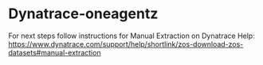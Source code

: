 # Dynatrace-oneagentz
For next steps follow instructions for Manual Extraction on Dynatrace Help: https://www.dynatrace.com/support/help/shortlink/zos-download-zos-datasets#manual-extraction
